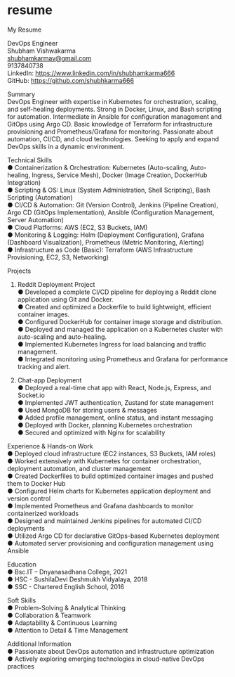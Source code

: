 # resume
My Resume

DevOps Engineer<br>
Shubham Vishwakarma<br>
shubhamkarmav@gmail.com<br>
9137840738<br>
LinkedIn: https://www.linkedin.com/in/shubhamkarma666<br>
GitHub: https://github.com/shubhkarma666

Summary<br>
DevOps Engineer with expertise in Kubernetes for orchestration, scaling, and self-healing deployments.
Strong in Docker, Linux, and Bash scripting for automation. Intermediate in Ansible for configuration
management and GitOps using Argo CD. Basic knowledge of Terraform for infrastructure provisioning and
Prometheus/Grafana for monitoring. Passionate about automation, CI/CD, and cloud technologies.
Seeking to apply and expand DevOps skills in a dynamic environment.


Technical Skills<br>
● Containerization & Orchestration: Kubernetes (Auto-scaling, Auto-healing, Ingress, Service
Mesh), Docker (Image Creation, DockerHub Integration)<br>
● Scripting & OS: Linux (System Administration, Shell Scripting), Bash Scripting (Automation)<br>
● CI/CD & Automation: Git (Version Control), Jenkins (Pipeline Creation), Argo CD (GitOps
Implementation), Ansible (Configuration Management, Server Automation)<br>
● Cloud Platforms: AWS (EC2, S3 Buckets, IAM)<br>
● Monitoring & Logging: Helm (Deployment Configuration), Grafana (Dashboard Visualization),
Prometheus (Metric Monitoring, Alerting)<br>
● Infrastructure as Code (Basic): Terraform (AWS Infrastructure Provisioning, EC2, S3,
Networking)<br>

Projects
1. Reddit Deployment Project<br>
● Developed a complete CI/CD pipeline for deploying a Reddit clone application using Git and
Docker.<br>
● Created and optimized a Dockerfile to build lightweight, efficient container images.<br>
● Configured DockerHub for container image storage and distribution.<br>
● Deployed and managed the application on a Kubernetes cluster with auto-scaling and
auto-healing.<br>
● Implemented Kubernetes Ingress for load balancing and traffic management.<br>
● Integrated monitoring using Prometheus and Grafana for performance tracking and alert.

2. Chat-app Deployment<br>
● Deployed a real-time chat app with React, Node.js, Express, and Socket.io<br>
● Implemented JWT authentication, Zustand for state management<br>
● Used MongoDB for storing users & messages<br>
● Added profile management, online status, and instant messaging<br>
● Deployed with Docker, planning Kubernetes orchestration<br>
● Secured and optimized with Nginx for scalability


Experience & Hands-on Work<br>
● Deployed cloud infrastructure (EC2 instances, S3 Buckets, IAM roles)<br>
● Worked extensively with Kubernetes for container orchestration, deployment automation, and
cluster management<br>
● Created Dockerfiles to build optimized container images and pushed them to Docker Hub<br>
● Configured Helm charts for Kubernetes application deployment and version control<br>
● Implemented Prometheus and Grafana dashboards to monitor containerized workloads<br>
● Designed and maintained Jenkins pipelines for automated CI/CD deployments<br>
● Utilized Argo CD for declarative GitOps-based Kubernetes deployment<br>
● Automated server provisioning and configuration management using Ansible


Education<br>
● Bsc.IT – Dnyanasadhana College, 2021<br>
● HSC - SushilaDevi Deshmukh Vidyalaya, 2018<br>
● SSC - Chartered English School, 2016<br>


Soft Skills<br>
● Problem-Solving & Analytical Thinking<br>
● Collaboration & Teamwork<br>
● Adaptability & Continuous Learning<br>
● Attention to Detail & Time Management<br>


Additional Information<br>
● Passionate about DevOps automation and infrastructure optimization<br>
● Actively exploring emerging technologies in cloud-native DevOps practices<br>
